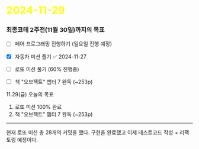 # <span style="color:yellow">2024-11-29</span>
### 최종코테 2주전(11월 30일)까지의 목표
- [ ] 페어 프로그래밍 진행하기 (일요일 진행 예정)
- [x] 자동차 미션 풀기 ✅ 2024-11-27
- [ ] 로또 미션 풀기 (60% 진행중)
- [ ] 책 "오브젝트" 챕터 7 완독 (~253p)


11.29(금) 오늘의 목표

1. 로또 미션 100% 완료
2. 책 "오브젝트" 챕터 7 완독 (~253p) 


- - -

현재 로또 미션 총 28개의 커밋을 했다.
구현을 완료했고 이제 테스트코드 작성 + 리팩토링 예정이다.